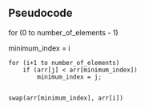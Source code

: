 ## Pseudocode

for (0 to number_of_elements - 1)
  
 minimum_index = i

    for (i+1 to number_of_elements)
        if (arr[j] < arr[minimum_index])
            minimum_index = j;


    swap(arr[minimum_index], arr[i])
